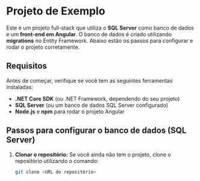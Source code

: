 # Projeto de Exemplo

Este é um projeto full-stack que utiliza o **SQL Server** como banco de dados e um **front-end em Angular**. O banco de dados é criado utilizando **migrations** no Entity Framework. Abaixo estão os passos para configurar e rodar o projeto corretamente.

## Requisitos

Antes de começar, verifique se você tem as seguintes ferramentas instaladas:

- **.NET Core SDK** (ou .NET Framework, dependendo do seu projeto)
- **SQL Server** (ou um banco de dados SQL Server configurado)
- **Node.js** e **npm** para rodar o projeto Angular

## Passos para configurar o banco de dados (SQL Server)

1. **Clonar o repositório:**
   Se você ainda não tem o projeto, clone o repositório utilizando o comando:

   ```bash
   git clone <URL do repositório>
